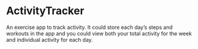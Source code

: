 # ActivityTracker
 An exercise app to track activity. It could store each day’s steps and workouts in the app and you could view both your total activity for the week and individual activity for each day.
